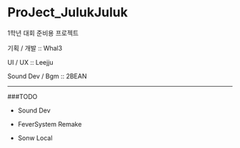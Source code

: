 # ProJect_JulukJuluk

1학년 대회 준비용 프로젝트

기획 / 개발 :: Whal3

UI / UX :: Leejju

Sound Dev / Bgm :: 2BEAN

---

###TODO

- Sound Dev

- FeverSystem Remake

- Sonw Local
